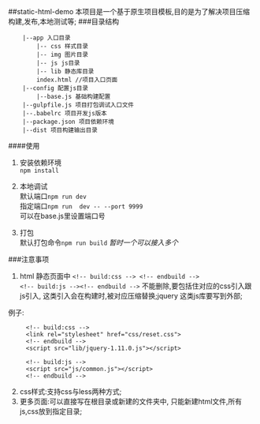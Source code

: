 ##static-html-demo
    本项目是一个基于原生项目模板,目的是为了解决项目压缩构建,发布,本地测试等;
###目录结构
```
    |--app 入口目录  
        |-- css 样式目录
        |-- img 图片目录
        |-- js js目录
        |-- lib 静态库目录
        index.html //项目入口页面
    |--config 配置js目录
        |--base.js 基础构建配置
    |--gulpfile.js 项目打包调试入口文件
    |--.babelrc 项目开发js版本
    |--package.json 项目依赖环境
    |--dist 项目构建输出目录
```    
####使用
1. 安装依赖环境   
   `npm install`  
   
2. 本地调试  
默认端口`npm run dev`  
指定端口`npm run  dev -- --port 9999`  
可以在base.js里设置端口号
3. 打包  
默认打包命令`npm run build` _暂时一个可以接入多个_   

###注意事项
1. html 静态页面中  `<!-- build:css --> <!-- endbuild -->`   
  `<!-- build:js --><!-- endbuild -->`  不能删除,要包括住对应的css引入跟js引入,
这类引入会在构建时,被对应压缩替换;jquery 这类js库要写到外部;
 
 例子:
 ```
      <!-- build:css -->
      <link rel="stylesheet" href="css/reset.css">
      <!-- endbuild -->
      <script src="lib/jquery-1.11.0.js"></script>

      <!-- build:js -->
      <script src="js/common.js"></script>
      <!-- endbuild -->
 ```
 2. css样式:支持css与less两种方式;
 3. 更多页面:可以直接写在根目录或新建的文件夹中, 只能新建html文件,所有js,css放到指定目录;
    
